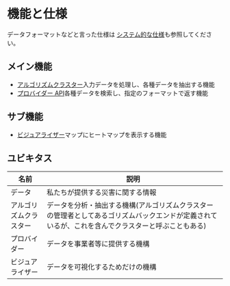 # 機能と仕様

データフォーマットなどと言った仕様は [システム的な仕様](./system/README.md)も参照してください。

## メイン機能

- [アルゴリズムクラスター](./algorithm.md)入力データを処理し、各種データを抽出する機能
- [プロバイダー API](./provider.md)各種データを検索し、指定のフォーマットで返す機能

## サブ機能

- [ビジュアライザー](./visualizer.md)マップにヒートマップを表示する機能

## ユビキタス

| 名前                   | 説明                                                                                                                                               |
| ---------------------- | -------------------------------------------------------------------------------------------------------------------------------------------------- |
| データ                 | 私たちが提供する災害に関する情報                                                                                                                   |
| アルゴリズムクラスター | データを分析・抽出する機構(アルゴリズムクラスターの管理者としてあるゴリズムバックエンドが定義されているが、これを含んでクラスターと呼ぶこともある) |
| プロバイダー           | データを事業者等に提供する機構                                                                                                                     |
| ビジュアライザー       | データを可視化するためだけの機構                                                                                                                   |
